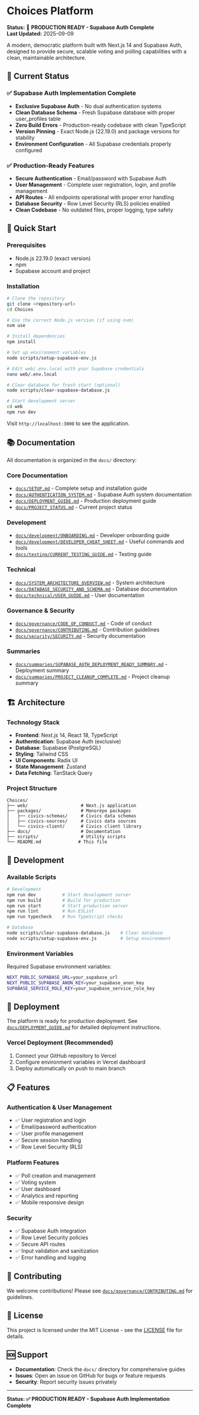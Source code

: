 # Choices Platform

**Status:** 🚀 **PRODUCTION READY - Supabase Auth Complete**  
**Last Updated:** 2025-09-09

A modern, democratic platform built with Next.js 14 and Supabase Auth, designed to provide secure, scalable voting and polling capabilities with a clean, maintainable architecture.

## 🎯 **Current Status**

### **✅ Supabase Auth Implementation Complete**
- **Exclusive Supabase Auth** - No dual authentication systems
- **Clean Database Schema** - Fresh Supabase database with proper user_profiles table
- **Zero Build Errors** - Production-ready codebase with clean TypeScript
- **Version Pinning** - Exact Node.js (22.19.0) and package versions for stability
- **Environment Configuration** - All Supabase credentials properly configured

### **✅ Production-Ready Features**
- **Secure Authentication** - Email/password with Supabase Auth
- **User Management** - Complete user registration, login, and profile management
- **API Routes** - All endpoints operational with proper error handling
- **Database Security** - Row Level Security (RLS) policies enabled
- **Clean Codebase** - No outdated files, proper logging, type safety

## 🚀 **Quick Start**

### **Prerequisites**
- Node.js 22.19.0 (exact version)
- npm
- Supabase account and project

### **Installation**
```bash
# Clone the repository
git clone <repository-url>
cd Choices

# Use the correct Node.js version (if using nvm)
nvm use

# Install dependencies
npm install

# Set up environment variables
node scripts/setup-supabase-env.js

# Edit web/.env.local with your Supabase credentials
nano web/.env.local

# Clear database for fresh start (optional)
node scripts/clear-supabase-database.js

# Start development server
cd web
npm run dev
```

Visit `http://localhost:3000` to see the application.

## 📚 **Documentation**

All documentation is organized in the `docs/` directory:

### **Core Documentation**
- [`docs/SETUP.md`](docs/SETUP.md) - Complete setup and installation guide
- [`docs/AUTHENTICATION_SYSTEM.md`](docs/AUTHENTICATION_SYSTEM.md) - Supabase Auth system documentation
- [`docs/DEPLOYMENT_GUIDE.md`](docs/DEPLOYMENT_GUIDE.md) - Production deployment guide
- [`docs/PROJECT_STATUS.md`](docs/PROJECT_STATUS.md) - Current project status

### **Development**
- [`docs/development/ONBOARDING.md`](docs/development/ONBOARDING.md) - Developer onboarding guide
- [`docs/development/DEVELOPER_CHEAT_SHEET.md`](docs/development/DEVELOPER_CHEAT_SHEET.md) - Useful commands and tools
- [`docs/testing/CURRENT_TESTING_GUIDE.md`](docs/testing/CURRENT_TESTING_GUIDE.md) - Testing guide

### **Technical**
- [`docs/SYSTEM_ARCHITECTURE_OVERVIEW.md`](docs/SYSTEM_ARCHITECTURE_OVERVIEW.md) - System architecture
- [`docs/DATABASE_SECURITY_AND_SCHEMA.md`](docs/DATABASE_SECURITY_AND_SCHEMA.md) - Database documentation
- [`docs/technical/USER_GUIDE.md`](docs/technical/USER_GUIDE.md) - User documentation

### **Governance & Security**
- [`docs/governance/CODE_OF_CONDUCT.md`](docs/governance/CODE_OF_CONDUCT.md) - Code of conduct
- [`docs/governance/CONTRIBUTING.md`](docs/governance/CONTRIBUTING.md) - Contribution guidelines
- [`docs/security/SECURITY.md`](docs/security/SECURITY.md) - Security documentation

### **Summaries**
- [`docs/summaries/SUPABASE_AUTH_DEPLOYMENT_READY_SUMMARY.md`](docs/summaries/SUPABASE_AUTH_DEPLOYMENT_READY_SUMMARY.md) - Deployment summary
- [`docs/summaries/PROJECT_CLEANUP_COMPLETE.md`](docs/summaries/PROJECT_CLEANUP_COMPLETE.md) - Project cleanup summary

## 🏗️ **Architecture**

### **Technology Stack**
- **Frontend**: Next.js 14, React 18, TypeScript
- **Authentication**: Supabase Auth (exclusive)
- **Database**: Supabase (PostgreSQL)
- **Styling**: Tailwind CSS
- **UI Components**: Radix UI
- **State Management**: Zustand
- **Data Fetching**: TanStack Query

### **Project Structure**
```
Choices/
├── web/                    # Next.js application
├── packages/               # Monorepo packages
│   ├── civics-schemas/     # Civics data schemas
│   ├── civics-sources/     # Civics data sources
│   └── civics-client/      # Civics client library
├── docs/                   # Documentation
├── scripts/                # Utility scripts
└── README.md              # This file
```

## 🔧 **Development**

### **Available Scripts**
```bash
# Development
npm run dev          # Start development server
npm run build        # Build for production
npm run start        # Start production server
npm run lint         # Run ESLint
npm run typecheck    # Run TypeScript checks

# Database
node scripts/clear-supabase-database.js    # Clear database
node scripts/setup-supabase-env.js         # Setup environment
```

### **Environment Variables**
Required Supabase environment variables:
```bash
NEXT_PUBLIC_SUPABASE_URL=your_supabase_url
NEXT_PUBLIC_SUPABASE_ANON_KEY=your_supabase_anon_key
SUPABASE_SERVICE_ROLE_KEY=your_supabase_service_role_key
```

## 🚀 **Deployment**

The platform is ready for production deployment. See [`docs/DEPLOYMENT_GUIDE.md`](docs/DEPLOYMENT_GUIDE.md) for detailed deployment instructions.

### **Vercel Deployment (Recommended)**
1. Connect your GitHub repository to Vercel
2. Configure environment variables in Vercel dashboard
3. Deploy automatically on push to main branch

## 📋 **Features**

### **Authentication & User Management**
- ✅ User registration and login
- ✅ Email/password authentication
- ✅ User profile management
- ✅ Secure session handling
- ✅ Row Level Security (RLS)

### **Platform Features**
- ✅ Poll creation and management
- ✅ Voting system
- ✅ User dashboard
- ✅ Analytics and reporting
- ✅ Mobile responsive design

### **Security**
- ✅ Supabase Auth integration
- ✅ Row Level Security policies
- ✅ Secure API routes
- ✅ Input validation and sanitization
- ✅ Error handling and logging

## 🤝 **Contributing**

We welcome contributions! Please see [`docs/governance/CONTRIBUTING.md`](docs/governance/CONTRIBUTING.md) for guidelines.

## 📄 **License**

This project is licensed under the MIT License - see the [LICENSE](LICENSE) file for details.

## 🆘 **Support**

- **Documentation**: Check the `docs/` directory for comprehensive guides
- **Issues**: Open an issue on GitHub for bugs or feature requests
- **Security**: Report security issues privately

---

**Status: ✅ PRODUCTION READY - Supabase Auth Implementation Complete**